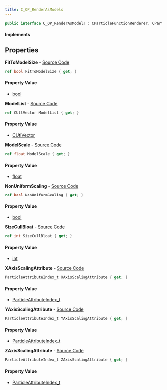 ```yaml
---
title: C_OP_RenderAsModels
---
```


```csharp
public interface C_OP_RenderAsModels : CParticleFunctionRenderer, CParticleFunction, ISchemaClass<CParticleFunction>, ISchemaClass<CParticleFunctionRenderer>, ISchemaClass<C_OP_RenderAsModels>, ISchemaField, ISchemaClass, INativeHandle
```

#### Implements

## Properties

**FitToModelSize** - [Source Code](https://github.com/swiftly-solution/swiftlys2/blob/main/managed/src/SwiftlyS2.Generated/Schemas/Interfaces/C_OP_RenderAsModels.cs#L21)

```csharp
ref bool FitToModelSize { get; }
```

#### Property Value

- [bool](https://learn.microsoft.com/dotnet/api/system.boolean)

**ModelList** - [Source Code](https://github.com/swiftly-solution/swiftlys2/blob/main/managed/src/SwiftlyS2.Generated/Schemas/Interfaces/C_OP_RenderAsModels.cs#L17)

```csharp
ref CUtlVector ModelList { get; }
```

#### Property Value

- [CUtlVector](/docs/api/shared/natives/cutlvector)

**ModelScale** - [Source Code](https://github.com/swiftly-solution/swiftlys2/blob/main/managed/src/SwiftlyS2.Generated/Schemas/Interfaces/C_OP_RenderAsModels.cs#L19)

```csharp
ref float ModelScale { get; }
```

#### Property Value

- [float](https://learn.microsoft.com/dotnet/api/system.single)

**NonUniformScaling** - [Source Code](https://github.com/swiftly-solution/swiftlys2/blob/main/managed/src/SwiftlyS2.Generated/Schemas/Interfaces/C_OP_RenderAsModels.cs#L23)

```csharp
ref bool NonUniformScaling { get; }
```

#### Property Value

- [bool](https://learn.microsoft.com/dotnet/api/system.boolean)

**SizeCullBloat** - [Source Code](https://github.com/swiftly-solution/swiftlys2/blob/main/managed/src/SwiftlyS2.Generated/Schemas/Interfaces/C_OP_RenderAsModels.cs#L31)

```csharp
ref int SizeCullBloat { get; }
```

#### Property Value

- [int](https://learn.microsoft.com/dotnet/api/system.int32)

**XAxisScalingAttribute** - [Source Code](https://github.com/swiftly-solution/swiftlys2/blob/main/managed/src/SwiftlyS2.Generated/Schemas/Interfaces/C_OP_RenderAsModels.cs#L25)

```csharp
ParticleAttributeIndex_t XAxisScalingAttribute { get; }
```

#### Property Value

- [ParticleAttributeIndex_t](/docs/api/shared/schemadefinitions/particleattributeindex_t)

**YAxisScalingAttribute** - [Source Code](https://github.com/swiftly-solution/swiftlys2/blob/main/managed/src/SwiftlyS2.Generated/Schemas/Interfaces/C_OP_RenderAsModels.cs#L27)

```csharp
ParticleAttributeIndex_t YAxisScalingAttribute { get; }
```

#### Property Value

- [ParticleAttributeIndex_t](/docs/api/shared/schemadefinitions/particleattributeindex_t)

**ZAxisScalingAttribute** - [Source Code](https://github.com/swiftly-solution/swiftlys2/blob/main/managed/src/SwiftlyS2.Generated/Schemas/Interfaces/C_OP_RenderAsModels.cs#L29)

```csharp
ParticleAttributeIndex_t ZAxisScalingAttribute { get; }
```

#### Property Value

- [ParticleAttributeIndex_t](/docs/api/shared/schemadefinitions/particleattributeindex_t)

